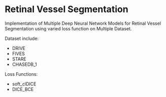 # Retinal Vessel Segmentation

Implementation of Multiple Deep Neural Network Models for Retinal Vessel Segmentation using varied loss function on Multiple Dataset. 

Dataset include: 
* DRIVE
* FIVES
* STARE
* CHASEDB_1

Loss Functions:
* soft_clDICE
* DICE_BCE

